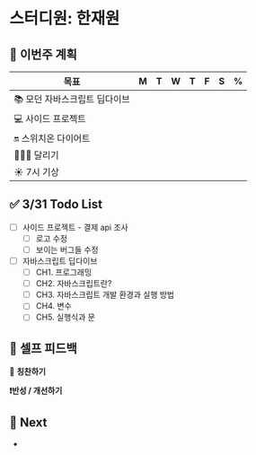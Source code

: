 # 스터디원: 한재원

## 🚀 이번주 계획

| 목표 | M | T | W | T | F | S | % |
| --- | --- | --- | --- | --- | --- | --- | --- |
| 📚 모던 자바스크립트 딥다이브  |  |  |  |  |  |  |  |
| 💻 사이드 프로젝트  |  |  |  |  |  |  |  |
| 🔛 스위치온 다이어트 |  |  |  |  |  |  |  |
| 🏃🏻‍♀️ 달리기 |  |  |  |  |  |  |  |
| ☀️ 7시 기상 |  |  |  |  |  |  |  |

## ✅ 3/31 Todo List


- [ ]  사이드 프로젝트 - 결제 api 조사
    - [ ]  로고 수정
    - [ ]  보이는 버그들 수정
- [ ]  자바스크립트 딥다이브
    - [ ]  CH1. 프로그래밍
    - [ ]  CH2. 자바스크립트란?
    - [ ]  CH3. 자바스크립트 개발 환경과 실행 방법
    - [ ]  CH4. 변수
    - [ ]  CH5. 실행식과 문

## 🎉 셀프 피드백

🙌 **칭찬하기**

> 
> 

**❗️반성 / 개선하기**

> 
>

## 🌱 Next

-
